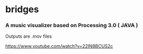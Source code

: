 # bridges
### A music visualizer based on Processing 3.0 ( JAVA )

Outputs are .mov files

https://www.youtube.com/watch?v=22IN8BCUS2c
